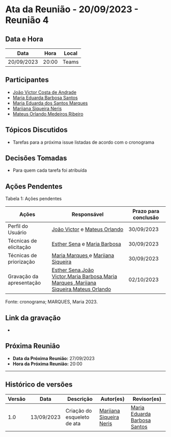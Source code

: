 # Ata da Reunião - 20/09/2023 - Reunião 4

## Data e Hora
| Data          | Hora   | Local |
|---------------|--------|-------|
| 20/09/2023    | 20:00  | Teams |

  
## Participantes
* [João Victor Costa de Andrade](https://github.com/jvcostta)
* [Maria Eduarda Barbosa Santos](https://github.com/Madu01)
* [Maria Eduarda dos Santos Marques ](https://github.com/EduardaSMarques)
* [Mariiana Siqueira Neris](https://github.com/Maryyscreuza)
* [Mateus Orlando Medeiros Ribeiro](https://github.com/MateusPy)

## Tópicos Discutidos
* Tarefas para a próxima issue listadas de acordo com o cronograma
  
## Decisões Tomadas
* Para quem cada tarefa foi atribuída
  
## Ações Pendentes
Tabela 1: Ações pendentes

| Ações       | Responsável     | Prazo para conclusão |
|-------------|-----------------|----------------------|
| Perfil do Usuário | [João Victor](https://github.com/jvcostta) e [Mateus Orlando](https://github.com/MateusPy) | 30/09/2023 |
| Técnicas de elicitação | [Esther Sena](https://github.com/esmsena) e [Maria Barbosa](https://github.com/Madu01) | 30/09/2023 |
| Técnicas de priorização | [Maria Marques ](https://github.com/EduardaSMarques) e [Mariiana Siqueira](https://github.com/Maryyscreuza) | 30/09/2023 |
| Gravação da apresentação | [Esther Sena](https://github.com/esmsena),[João Victor](https://github.com/jvcostta),[Maria Barbosa](https://github.com/Madu01),[Maria Marques ](https://github.com/EduardaSMarques),[Mariiana Siqueira](https://github.com/Maryyscreuza),[Mateus Orlando](https://github.com/MateusPy) | 02/10/2023 |

Fonte: cronograma; MARQUES, Maria 2023.

## Link da gravação
* 

## Próxima Reunião
* **Data da Próxima Reunião:** 27/09/2023
* **Hora da Próxima Reunião:** 20:00
---

## Histórico de versões
| Versão | Data       | Descrição                   | Autor(es)     | Revisor(es) |
|--------|------------|-----------------------------|---------------|-------------|
| 1.0    | 13/09/2023 | Criação do esqueleto de ata | [Mariiana Siqueira Neris](https://github.com/Maryyscreuza) | [Maria Eduarda Barbosa Santos](https://github.com/Madu01) |
